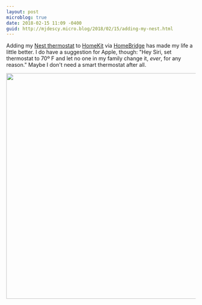 ```yaml
---
layout: post
microblog: true
date: 2018-02-15 11:09 -0400
guid: http://mjdescy.micro.blog/2018/02/15/adding-my-nest.html
---
```

Adding my [Nest thermostat](https://nest.com/thermostats/) to [HomeKit](https://www.apple.com/ios/home/) via [HomeBridge](https://github.com/nfarina/homebridge) has made my life a little better. I do have a suggestion for Apple, though: "Hey Siri, set thermostat to 70º F and let no one in my family change it, _ever_, for any reason." Maybe I don't need a smart thermostat after all.

<img src="http://mjdescy.micro.blog/uploads/2018/1642f56be2.jpg" width="599" height="600" />

